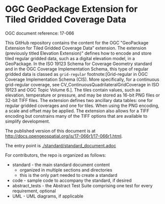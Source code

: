 # OGC GeoPackage Extension for Tiled Gridded Coverage Data

OGC document reference: 17-066

This GitHub repository contains the content for the OGC "GeoPackage Extension for Tiled Gridded Coverage Data” extension. The extension (previously titled Elevation Extension)" defines how to encode and store tiled regular gridded data, such as a digital elevation model, in a GeoPackage. In the ISO 19123 Schema for Coverage Geometry standard and in the OGC Coverage Implementation Schema, this type of regular gridded data is classed as `grid-regular` footnote:[Grid-regular in OGC Coverage Implementation Schema (CIS). More specifically, for a continuous grid-regular coverage, see CV_ContinuousQuadrilateralGridCoverage in ISO 19123 and OGC Topic Volume 6.]. The tiles contain values, such as elevation, temperature or pressure, and may be stored as 16-bit PNG files or 32-bit TIFF files. The extension defines two ancillary data tables: one for regular gridded coverages and one for tiles. When using the PNG encoding, a scale and offset may be applied. The extension also allows for a TIFF encoding but constrains many of the TIFF options that are available to simplify development.

The published version of this document is at http://docs.opengeospatial.org/is/17-066r1/17-066r1.html.

The entry point is [./standard/standard_document.adoc](./standard/standard_document.adoc)

For contributors, the repo is organized as follows:

* standard - the main standard document content
  - organized in multiple sections and directories
  - this is the only part needed to create a standard
* code - sample code to accompany the standard, if desired
* abstract_tests - the Abstract Test Suite comprising one test for every requirement, optional
* UML - UML diagrams, if applicable
